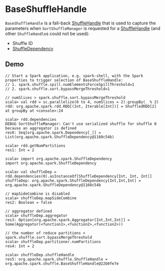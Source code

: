 # BaseShuffleHandle

`BaseShuffleHandle` is a fall-back [ShuffleHandle](ShuffleHandle.md) that is used to capture the parameters when `SortShuffleManager` is requested for a [ShuffleHandle](SortShuffleManager.md#registerShuffle) (and other `ShuffleHandle`s could not be used):

* <span id="shuffleId"> Shuffle ID
* <span id="dependency"> [ShuffleDependency](../rdd/ShuffleDependency.md)

## Demo

```text
// Start a Spark application, e.g. spark-shell, with the Spark properties to trigger selection of BaseShuffleHandle:
// 1. spark.shuffle.spill.numElementsForceSpillThreshold=1
// 2. spark.shuffle.sort.bypassMergeThreshold=1

// numSlices > spark.shuffle.sort.bypassMergeThreshold
scala> val rdd = sc.parallelize(0 to 4, numSlices = 2).groupBy(_ % 2)
rdd: org.apache.spark.rdd.RDD[(Int, Iterable[Int])] = ShuffledRDD[2] at groupBy at <console>:24

scala> rdd.dependencies
DEBUG SortShuffleManager: Can't use serialized shuffle for shuffle 0 because an aggregator is defined
res0: Seq[org.apache.spark.Dependency[_]] = List(org.apache.spark.ShuffleDependency@1160c54b)

scala> rdd.getNumPartitions
res1: Int = 2

scala> import org.apache.spark.ShuffleDependency
import org.apache.spark.ShuffleDependency

scala> val shuffleDep = rdd.dependencies(0).asInstanceOf[ShuffleDependency[Int, Int, Int]]
shuffleDep: org.apache.spark.ShuffleDependency[Int,Int,Int] = org.apache.spark.ShuffleDependency@1160c54b

// mapSideCombine is disabled
scala> shuffleDep.mapSideCombine
res2: Boolean = false

// aggregator defined
scala> shuffleDep.aggregator
res3: Option[org.apache.spark.Aggregator[Int,Int,Int]] = Some(Aggregator(<function1>,<function2>,<function2>))

// the number of reduce partitions < spark.shuffle.sort.bypassMergeThreshold
scala> shuffleDep.partitioner.numPartitions
res4: Int = 2

scala> shuffleDep.shuffleHandle
res5: org.apache.spark.shuffle.ShuffleHandle = org.apache.spark.shuffle.BaseShuffleHandle@22b0fe7e
```
